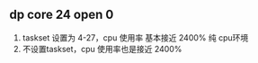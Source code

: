 ## dp core 24 open 0
1. taskset 设置为 4-27，cpu 使用率 基本接近 2400% 纯 cpu环境 
2. 不设置taskset，cpu 使用率也是接近 2400%